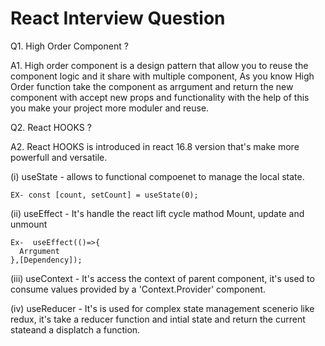 # React Interview Question

Q1. High Order Component ?

A1. High order component is a design pattern that allow you to reuse the component logic and it share with multiple component, As you know High Order function take the 
component as arrgument and return the new component with accept new props and functionality with the help of this you make your project more moduler and reuse.

Q2. React HOOKS ?

A2. React HOOKS is introduced in react 16.8 version that's make more powerfull and versatile.

  (i) useState - allows to functional compoenet to manage the local state.
    
    EX- const [count, setCount] = useState(0);
  
  (ii) useEffect - It's handle the react lift cycle mathod Mount, update and unmount
    
    Ex-  useEffect(()=>{
      Arrgument
    },[Dependency]);
  
  (iii) useContext - It's access the context of parent component, it's used to consume values provided by a 'Context.Provider' component.
  
  (iv) useReducer - It's is used for complex state management scenerio like redux, it's take a reducer function and intial state and return the current stateand a displatch a function.
  
